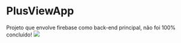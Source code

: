 # PlusViewApp
Projeto que envolve firebase como back-end principal, não foi 100% concluído!
<img src="https://imgs.search.brave.com/TLRmxyW7GfihXyZm2w5J3jeIs15STZs9RHnxrnCoLBw/rs:fit:1200:1200:1/g:ce/aHR0cDovL2dldHdh/bGxwYXBlcnMuY29t/L3dhbGxwYXBlci9m/dWxsL2IvZi9kLzEy/NTA0MzEtbWVjaGFu/aWNhbC1nZWFycy13/YWxscGFwZXItMjE2/MHgxOTIwLXNtYXJ0/cGhvbmUuanBn"/>

